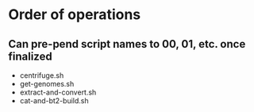 # Order of operations
## Can pre-pend script names to 00, 01, etc. once finalized

* centrifuge.sh
* get-genomes.sh
* extract-and-convert.sh
* cat-and-bt2-build.sh


